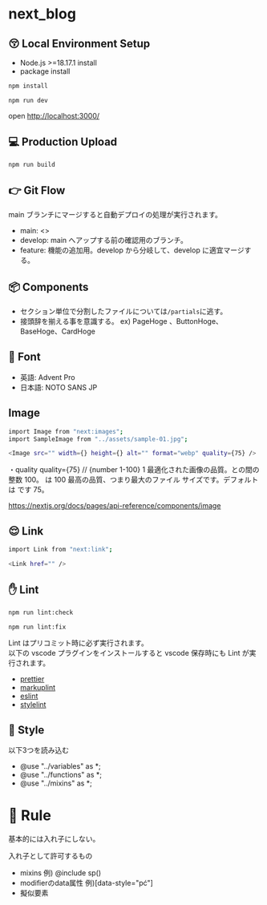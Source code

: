# next_blog

## 😚 Local Environment Setup

- Node.js >=18.17.1 install
- package install

```bash
npm install
```

```bash
npm run dev
```

open <http://localhost:3000/>

## 💻 Production Upload

```bash
npm run build
```

## 👉 Git Flow

main ブランチにマージすると自動デプロイの処理が実行されます。

- main: <>
- develop: main へアップする前の確認用のブランチ。
- feature: 機能の追加用。develop から分岐して、develop に適宜マージする。

## 📦 Components

- セクション単位で分割したファイルについては`/partials`に逃す。
- 接頭辞を揃える事を意識する。 ex) PageHoge 、ButtonHoge、 BaseHoge、CardHoge

## 🌙 Font

- 英語: Advent Pro
- 日本語: NOTO SANS JP

## Image

```bash
import Image from "next:images";
import SampleImage from "../assets/sample-01.jpg";

<Image src="" width={} height={} alt="" format="webp" quality={75} />
```

・quality
quality={75} // {number 1-100}
1 最適化された画像の品質。との間の整数 100。 は 100 最高の品質、つまり最大のファイル サイズです。デフォルトは です 75。

https://nextjs.org/docs/pages/api-reference/components/image

## 😌 Link

```bash
import Link from "next:link";

<Link href="" />
```

## ✋ Lint

```bash
npm run lint:check
```

```bash
npm run lint:fix
```

Lint はプリコミット時に必ず実行されます。<br>
以下の vscode プラグインをインストールすると vscode 保存時にも Lint が実行されます。

- [prettier](https://marketplace.visualstudio.com/items?itemName=esbenp.prettier-vscode)
- [markuplint](https://marketplace.visualstudio.com/items?itemName=yusukehirao.vscode-markuplint)
- [eslint](https://marketplace.visualstudio.com/items?itemName=dbaeumer.vscode-eslint)
- [stylelint](https://marketplace.visualstudio.com/items?itemName=stylelint.vscode-stylelint)

## 🥳 Style

以下3つを読み込む
- @use "../variables" as *;
- @use "../functions" as *;
- @use "../mixins" as *;

# 🤫 Rule

基本的には入れ子にしない。
  
入れ子として許可するもの
- mixins 例) @include sp()
- modifierのdata属性 例)[data-style="pć"]
- 擬似要素